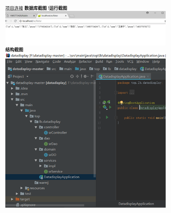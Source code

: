 [项目连接](https://github.com/1985773420/liubin/tree/master/datadisplay-master)
**数据库截图**
[](1.PNG)
!**运行截图**
![](2.PNG)
**结构截图**
![](3.PNG)
